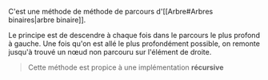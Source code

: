 C'est une méthode de méthode de parcours d'[[Arbre#Arbres binaires|arbre binaire]].

Le principe est de descendre à chaque fois dans le parcours le plus profond à gauche.
Une fois qu'on est allé le plus profondément possible, on remonte jusqu'à trouvé un nœud non parcouru sur l'élément de droite.
> Cette méthode est propice à une implémentation **récursive**